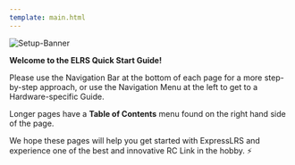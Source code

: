 ```yaml
---
template: main.html
---
```


![Setup-Banner](https://raw.githubusercontent.com/ExpressLRS/ExpressLRS-hardware/master/img/quick-start.png)

**Welcome to the ELRS Quick Start Guide!**

Please use the Navigation Bar at the bottom of each page for a more step-by-step approach, or use the Navigation Menu at the left to get to a Hardware-specific Guide.

Longer pages have a **Table of Contents** menu found on the right hand side of the page.

We hope these pages will help you get started with ExpressLRS and experience one of the best and innovative RC Link in the hobby. :zap: